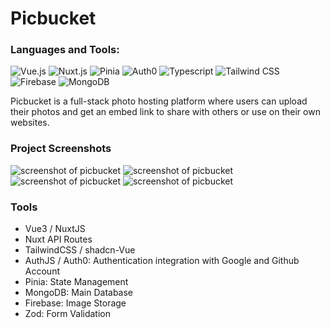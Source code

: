 # Picbucket

<h3 align="left">Languages and Tools:</h3>

<p align="left">
    <img style="max-height: 60px" src="https://www.vectorlogo.zone/logos/vuejs/vuejs-ar21.svg" alt="Vue.js"/>
    <img style="max-height: 60px" src="https://www.vectorlogo.zone/logos/nuxtjs/nuxtjs-ar21.svg" alt="Nuxt.js"/>
    <img style="max-height: 60px" src="https://raw.githubusercontent.com/gilbarbara/logos/main/logos/pinia.svg" alt="Pinia"/>
    <img style="max-height: 60px" src="https://www.vectorlogo.zone/logos/auth0/auth0-ar21.svg" alt="Auth0"/>
    <img style="max-height: 60px" src="https://www.vectorlogo.zone/logos/typescriptlang/typescriptlang-icon.svg" alt="Typescript"/>
    <img style="max-height: 60px" src="https://www.vectorlogo.zone/logos/tailwindcss/tailwindcss-icon.svg" alt="Tailwind CSS"/>
    <img style="max-height: 60px" src="https://www.vectorlogo.zone/logos/firebase/firebase-icon.svg" alt="Firebase"/>
    <img style="max-height: 60px" src="https://www.vectorlogo.zone/logos/mongodb/mongodb-icon.svg" alt="MongoDB"/>
</p>

Picbucket is a full-stack photo hosting platform where users can upload their photos and get an embed link to share with others or use on their own websites.

### Project Screenshots

<img src="https://firebasestorage.googleapis.com/v0/b/picbucket.appspot.com/o/Screenshot%202024-06-06%20074322_1717634656405.png?alt=media&token=4393bc2c-2ae1-4246-8fa5-0637ae63db18" style="max-height: 280px" alt="screenshot of picbucket" />
<img src="https://firebasestorage.googleapis.com/v0/b/picbucket.appspot.com/o/Screenshot%202024-06-06%20074830_1717634948666.png?alt=media&token=66e3621e-956c-4994-9307-024c0026f016" style="max-height: 280px" alt="screenshot of picbucket" />
<img src="https://firebasestorage.googleapis.com/v0/b/picbucket.appspot.com/o/Screenshot%202024-06-06%20075020_1717635047636.png?alt=media&token=fe806e43-0c5c-4912-b1e5-4957156bc1ef" style="max-height: 280px" alt="screenshot of picbucket" />
<img src="https://firebasestorage.googleapis.com/v0/b/picbucket.appspot.com/o/Screenshot%202024-06-06%20075039_1717635066980.png?alt=media&token=9fc4d724-bc23-4656-aaa7-769119134b44" style="max-height: 280px" alt="screenshot of picbucket" />

### Tools

- Vue3 / NuxtJS
- Nuxt API Routes
- TailwindCSS / shadcn-Vue
- AuthJS / Auth0: Authentication integration with Google and Github Account
- Pinia: State Management
- MongoDB: Main Database
- Firebase: Image Storage
- Zod: Form Validation
  
